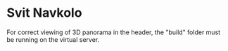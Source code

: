 # Svit Navkolo

For correct viewing of 3D panorama in the header, the "build" folder must be running on the virtual server.
